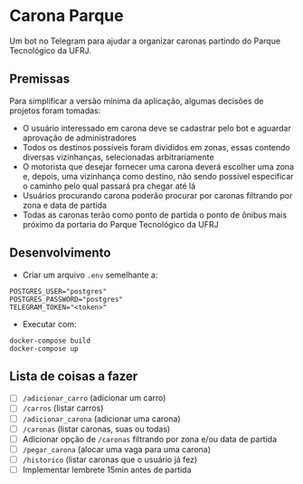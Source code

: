 # Carona Parque

Um bot no Telegram para ajudar a organizar caronas partindo do Parque Tecnológico da UFRJ.

## Premissas

Para simplificar a versão mínima da aplicação, algumas decisões de projetos foram tomadas:

- O usuário interessado em carona deve se cadastrar pelo bot e aguardar aprovação de administradores
- Todos os destinos possíveis foram divididos em zonas, essas contendo diversas vizinhanças, selecionadas arbitrariamente
- O motorista que desejar fornecer uma carona deverá escolher uma zona e, depois, uma vizinhança como destino, não sendo possível especificar o caminho pelo qual passará pra chegar até lá
- Usuários procurando carona poderão procurar por caronas filtrando por zona e data de partida
- Todas as caronas terão como ponto de partida o ponto de ônibus mais próximo da portaria do Parque Tecnológico da UFRJ

## Desenvolvimento

- Criar um arquivo `.env` semelhante a:

```
POSTGRES_USER="postgres"
POSTGRES_PASSWORD="postgres"
TELEGRAM_TOKEN="<token>"
```

- Executar com:

```
docker-compose build
docker-compose up
```

## Lista de coisas a fazer

- [ ] `/adicionar_carro` (adicionar um carro)
- [ ] `/carros` (listar carros)
- [ ] `/adicionar_carona` (adicionar uma carona)
- [ ] `/caronas` (listar caronas, suas ou todas)
- [ ] Adicionar opção de `/caronas` filtrando por zona e/ou data de partida
- [ ] `/pegar_carona` (alocar uma vaga para uma carona)
- [ ] `/historico` (listar caronas que o usuário já fez)
- [ ] Implementar lembrete 15min antes de partida
